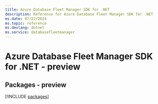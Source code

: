```yaml
---
title: Azure Database Fleet Manager SDK for .NET
description: Reference for Azure Database Fleet Manager SDK for .NET
ms.date: 07/22/2024
ms.topic: reference
ms.devlang: dotnet
ms.service: databasefleetmanager
---
```

# Azure Database Fleet Manager SDK for .NET - preview
## Packages - preview
[!INCLUDE [packages](database-fleet-manager-index.md)]